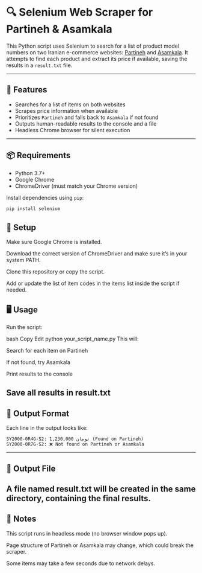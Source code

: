 # 🔍 Selenium Web Scraper for Partineh & Asamkala

This Python script uses Selenium to search for a list of product model numbers on two Iranian e-commerce websites: [Partineh](https://partineh.com) and [Asamkala](https://asamkala.com). It attempts to find each product and extract its price if available, saving the results in a `result.txt` file.

---

## 🚀 Features

- Searches for a list of items on both websites
- Scrapes price information when available
- Prioritizes `Partineh` and falls back to `Asamkala` if not found
- Outputs human-readable results to the console and a file
- Headless Chrome browser for silent execution

---

## 📦 Requirements

- Python 3.7+
- Google Chrome
- ChromeDriver (must match your Chrome version)

Install dependencies using `pip`:

```bash
pip install selenium
```

## 🔧 Setup
Make sure Google Chrome is installed.

Download the correct version of ChromeDriver and make sure it’s in your system PATH.

Clone this repository or copy the script.

Add or update the list of item codes in the items list inside the script if needed.

## 🖥️ Usage
Run the script:

bash
Copy
Edit
python your_script_name.py
This will:

Search for each item on Partineh

If not found, try Asamkala

Print results to the console

Save all results in result.txt
---
## 📄 Output Format
Each line in the output looks like:

```
SY2000-0R4G-S2: 1,230,000 تومان (Found on Partineh)
SY2000-0R7G-S2: ❌ Not found on Partineh or Asamkala
```
---
## 📁 Output File
A file named result.txt will be created in the same directory, containing the final results.
---
## 🛑 Notes
This script runs in headless mode (no browser window pops up).

Page structure of Partineh or Asamkala may change, which could break the scraper.

Some items may take a few seconds due to network delays.
